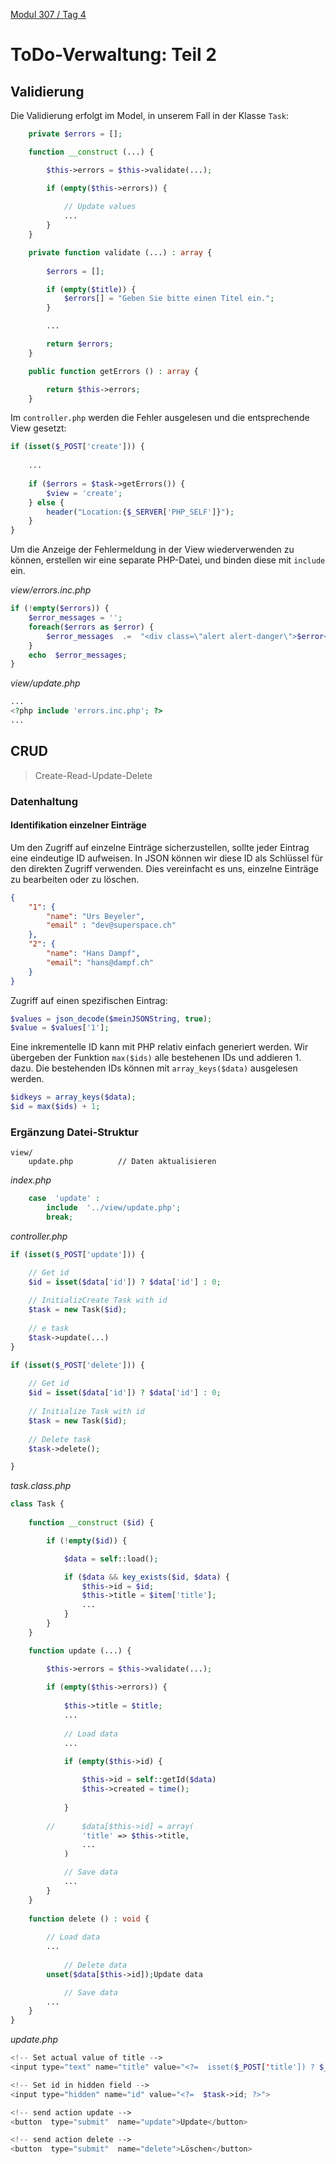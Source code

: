  [Modul 307 / Tag 4](/ilv.307/04-modul-307)

# ToDo-Verwaltung: Teil 2

## Validierung

Die Validierung erfolgt im Model, in unserem Fall in der Klasse `Task`:

```php
	private $errors = [];

	function __construct (...) {

		$this->errors = $this->validate(...);

		if (empty($this->errors)) {
		
			// Update values
			...
		}
	}

	private function validate (...) : array {
	
		$errors = [];

		if (empty($title)) {
			$errors[] = "Geben Sie bitte einen Titel ein.";
		}

		...

		return $errors;
	}

	public function getErrors () : array {

		return $this->errors;
	}
```

Im `controller.php` werden die Fehler ausgelesen und die entsprechende View gesetzt:

```php
if (isset($_POST['create'])) {
	
	...
	
	if ($errors = $task->getErrors()) {
		$view = 'create';
	} else {
		header("Location:{$_SERVER['PHP_SELF']}");
	}
}
```

Um die Anzeige der Fehlermeldung in der View wiederverwenden zu können, erstellen wir eine separate PHP-Datei, und binden diese mit  `include` ein.

*view/errors.inc.php*

```php
if (!empty($errors)) {
	$error_messages = '';
	foreach($errors as $error) {
		$error_messages  .=  "<div class=\"alert alert-danger\">$error</div>";
	}
	echo  $error_messages;
}
``` 
*view/update.php*

```php
...
<?php include 'errors.inc.php'; ?>
...
```


## CRUD

> Create-Read-Update-Delete

### Datenhaltung

#### Identifikation einzelner Einträge

Um den Zugriff auf einzelne Einträge sicherzustellen, sollte jeder Eintrag eine eindeutige ID aufweisen. In JSON können wir diese ID als Schlüssel für den direkten Zugriff verwenden. Dies vereinfacht es uns, einzelne Einträge zu bearbeiten oder zu löschen. 

```json
{
	"1": {
		"name": "Urs Beyeler",
		"email" : "dev@superspace.ch"
	},
	"2": {
		"name": "Hans Dampf",
		"email": "hans@dampf.ch"
	}
}
```
Zugriff auf einen spezifischen Eintrag:

```php
$values = json_decode($meinJSONString, true);
$value = $values['1'];
```

Eine inkrementelle ID kann mit PHP relativ einfach generiert werden. Wir übergeben der Funktion `max($ids)` alle bestehenen IDs und addieren 1. dazu. Die bestehenden IDs können mit `array_keys($data)` ausgelesen werden.

```php
$idkeys = array_keys($data);
$id = max($ids) + 1;
```

### Ergänzung Datei-Struktur

```
view/
	update.php          // Daten aktualisieren
```

*index.php*
```php
	case  'update' :
		include  '../view/update.php';
		break;
```

*controller.php*

```php
if (isset($_POST['update'])) {

	// Get id
	$id = isset($data['id']) ? $data['id'] : 0;
	
	// InitializCreate Task with id
	$task = new Task($id);
	
	// e task
	$task->update(...)
}

if (isset($_POST['delete'])) {
	
	// Get id
	$id = isset($data['id']) ? $data['id'] : 0;
	
	// Initialize Task with id
	$task = new Task($id);
	
	// Delete task
	$task->delete();

}
```

*task.class.php*

```php
class Task {
	
	function __construct ($id) {

		if (!empty($id)) {

			$data = self::load();

			if ($data && key_exists($id, $data) {
				$this->id = $id;
				$this->title = $item['title'];
				...
			}
		}	
	}

	function update (...) {

		$this->errors = $this->validate(...);
		
		if (empty($this->errors)) {
		
			$this->title = $title;
			...
			
			// Load data
			...

			if (empty($this->id) {
			
				$this->id = self::getId($data)
				$this->created = time();
			
			}
			
		// 		$data[$this->id] = array(
				'title' => $this->title,
				...
			)

			// Save data
			...
		}
	}
	
	function delete () : void {
		
		// Load data
		...
		
			// Delete data
		unset($data[$this->id]);Update data

			// Save data
		...
	}
}
```
*update.php*

```php
<!-- Set actual value of title -->
<input type="text" name="title" value="<?=  isset($_POST['title']) ? $_POST['title'] : $task->title; ?>" required>

<!-- Set id in hidden field -->
<input type="hidden" name="id" value="<?=  $task->id; ?>">

<!-- send action update -->
<button  type="submit"  name="update">Update</button>

<!-- send action delete -->
<button  type="submit"  name="delete">Löschen</button>
```
<!--stackedit_data:
eyJoaXN0b3J5IjpbMTA0MTA1NzM0MCwyMDQwNDcyNzg2LC0xOT
czOTEzNzUzLC0yMDQ1NjAyNDE3LC04Mzk4OTY0MzMsLTE0MzM4
OTc0ODgsMTM2NDUzNDU2MSwxNjUwODkzNTUyLC0yMjg3Njc2Mj
QsODA4ODI5NTg2XX0=
-->